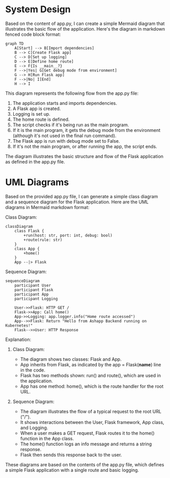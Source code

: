 # System Design

Based on the content of app.py, I can create a simple Mermaid diagram that illustrates the basic flow of the application. Here's the diagram in markdown fenced code block format:

```mermaid
graph TD
    A[Start] --> B[Import dependencies]
    B --> C[Create Flask app]
    C --> D[Set up logging]
    D --> E[Define home route]
    E --> F{Is __main__?}
    F -->|Yes| G[Get debug mode from environment]
    G --> H[Run Flask app]
    F -->|No| I[End]
    H --> I
```

This diagram represents the following flow from the app.py file:

1. The application starts and imports dependencies.
2. A Flask app is created.
3. Logging is set up.
4. The home route is defined.
5. The script checks if it's being run as the main program.
6. If it is the main program, it gets the debug mode from the environment (although it's not used in the final run command).
7. The Flask app is run with debug mode set to False.
8. If it's not the main program, or after running the app, the script ends.

The diagram illustrates the basic structure and flow of the Flask application as defined in the app.py file.

# UML Diagrams

Based on the provided app.py file, I can generate a simple class diagram and a sequence diagram for the Flask application. Here are the UML diagrams in Mermaid markdown format:

Class Diagram:

```mermaid
classDiagram
    class Flask {
        +run(host: str, port: int, debug: bool)
        +route(rule: str)
    }
    class App {
        +home()
    }
    App --|> Flask
```

Sequence Diagram:

```mermaid
sequenceDiagram
    participant User
    participant Flask
    participant App
    participant Logging

    User->>Flask: HTTP GET /
    Flask->>App: Call home()
    App->>Logging: app.logger.info("Home route accessed")
    App-->>Flask: Return "Hello from Ashapp Backend running on Kubernetes!"
    Flask-->>User: HTTP Response
```

Explanation:

1. Class Diagram:
   - The diagram shows two classes: Flask and App.
   - App inherits from Flask, as indicated by the app = Flask(__name__) line in the code.
   - Flask has two methods shown: run() and route(), which are used in the application.
   - App has one method: home(), which is the route handler for the root URL.

2. Sequence Diagram:
   - The diagram illustrates the flow of a typical request to the root URL ("/").
   - It shows interactions between the User, Flask framework, App class, and Logging.
   - When a user makes a GET request, Flask routes it to the home() function in the App class.
   - The home() function logs an info message and returns a string response.
   - Flask then sends this response back to the user.

These diagrams are based on the contents of the app.py file, which defines a simple Flask application with a single route and basic logging.
